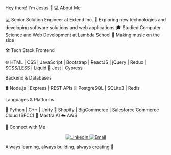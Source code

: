 Hey there! I'm Jesus 👋
💻 About Me

💻 Senior Solution Engineer at Extend Inc.
🤔 Exploring new technologies and developing software solutions and web applications
🎓 Studied Computer Science and Web Development at Lambda School
🎵 Making music on the side

🛠 Tech Stack
Frontend

🌐 HTML | CSS | JavaScript | Bootstrap | ReactJS | jQuery | Redux | SCSS/LESS | Liquid
🧪 Jest | Cypress

Backend & Databases

🛢 Node.js | Express | REST APIs
🗄️ PostgreSQL | SQLite3 | Redis

Languages & Platforms

🐍 Python | C++ | Unity
🛒 Shopify | BigCommerce | Salesforce Commerce Cloud (SFCC)
🤖 Mastra AI
☁️ AWS

🤝 Connect with Me
<p align="center">
<a href="https://www.linkedin.com/in/jesuscguerrero/">
  <img alt="LinkedIn" src="https://img.shields.io/badge/LinkedIn-Jesus%20Clement%20Guerrero-0077B5?style=for-the-badge&logo=linkedin&logoColor=white">
</a>
<a href="mailto:jesusclementguerrero@gmail.com">
  <img alt="Email" src="https://img.shields.io/badge/Email-jesusclementguerrero@gmail.com-D14836?style=for-the-badge&logo=gmail&logoColor=white">
</a>
</p>

Always learning, always building, always creating 🚀
